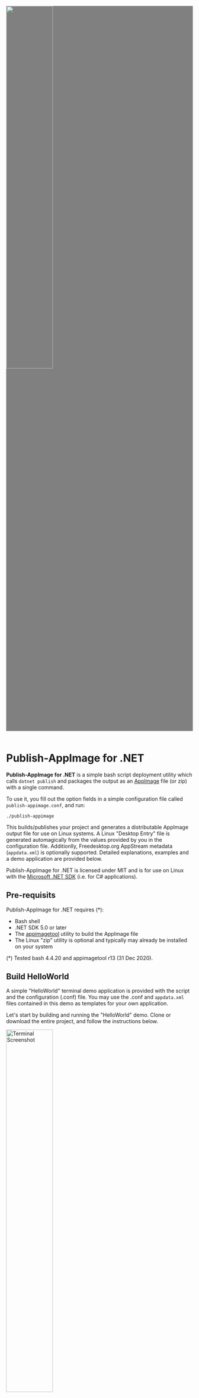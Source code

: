 <p style="text-align:left;background:gray;margin-bottom:4em;">
    <img src="Banner.png" style="width:50%;max-width:600px;"/>
</p>

# Publish-AppImage for .NET #

**Publish-AppImage for .NET** is a simple bash script deployment utility which calls `dotnet publish` and
packages the output as an [AppImage](https://appimage.org/) file (or zip) with a single command.

To use it, you fill out the option fields in a simple configuration file called `publish-appimage.conf`, and run:

    ./publish-appimage

This builds/publishes your project and generates a distributable AppImage output file for use on Linux systems.
A Linux "Desktop Entry" file is generated automagically from the values provided by you in the configuration file.
Additionlly, Freedesktop.org AppStream metadata (`appdata.xml`) is optionally supported. Detailed explanations, examples
and a demo application are provided below.

Publish-AppImage for .NET is licensed under MIT and is for use on Linux with the
[Microsoft .NET SDK](https://dotnet.microsoft.com/download) (i.e. for C# applications).


## Pre-requisits ##
Publish-AppImage for .NET requires (*):

* Bash shell
* .NET SDK 5.0 or later
* The [appimagetool](https://github.com/AppImage/AppImageKit) utility to build the AppImage file
* The Linux "zip" utility is optional and typically may already be installed on your system

(*) Tested bash 4.4.20 and appimagetool r13 (31 Dec 2020).


## Build HelloWorld ##
A simple "HelloWorld" terminal demo application is provided with the script and the configuration (.conf) file.
You may use the .conf and `appdata.xml` files contained in this demo as templates for your own application.

Let's start by building and running the "HelloWorld" demo. Clone or download the entire project, and follow
the instructions below.

<img title="Terminal Screenshot" alt="Terminal Screenshot" src="Screenie.png" style="width:50%;max-width:600px;"/>

**IMPORTANT:** Download and install [appimagetool](https://github.com/AppImage/AppImageKit). Ensure that `appimagetool`
is in the path, or you can specify its location in the .conf file if you have downloaded it as an AppImage file.

For example, in `publish-appimage.conf`, change this line:

    APPIMAGETOOL_COMMAND="appimagetool"

to this as appropriate:

    APPIMAGETOOL_COMMAND="/home/user/Apps/appimagetool-x86_64.AppImage"

The `publish-appimage` file itself is just a bash script so there is no need to "build" it, but ensure that it
has the executable flag set. From the top-level project (the same directory as the .conf file), simply type:

    ./publish-appimage

This will call `dot publish` (with "linux-x64 as default) and create an output directory local to the .conf file,
i.e.: *AppImages/HelloWorld-x86_64.AppImage*

If your system is ARM, type this instead:

    ./publish-appimage -r linux-arm64

Run `AppImages/HelloWorld-x86_64.AppImage` (or the arch64 variant) from a terminal, and it will output version
and location information available to the application. That's all it does!


## Use in Your Project ##
There are only two files you really need (although you may wish to use an `appdata.xml` file). Drop the files,
below, into your application source preferably at the same level as your solution (.sln) or project (.csproj) file (*).

* `publish-appimage` - the utility
* `publish-appimage.conf` - your project config

Alternatively, if you wish, you may put the `publish-appimage` script in any directory on your system and add
its directory to your `PATH`. This way, only the ".conf file" need go into your project.

(*) If you do not wish to put `publish-appimage.conf` in the same directory as your .sln or .csproj, you can
specify the location with `DOTNET_PROJECT_PATH` in the .conf file.

**IMPORTNT**: By default, `publish-appimage` will look for a file called `publish-appimage.conf` in the current
working directly. However, it is entirely possible to have multiple .conf files of different names in the same
directory. You are not restricted to a single conf file in your project! See the "--conf" command option described
below.

Now edit the configuration file for your own application, providing an application name etc. This should be a
relatively trivial matter and **all parameters are documented** with comments. You can specify application
"Desktop Entry" fields here, as well as publish/build arguments, along with project and output locations. Note that
all project related paths in the .conf file itself are relative to the location of the .conf file, and not from where
command was called.

<img title="Example Configuration" alt="Example Configuration" src="ExampleConf.png" style="width:50%;max-width:600px;"/>

If you wish to use a Freedesktop.org metadata file, copy the "Hello World" `appdata.xml` file from the "Assets"
directory and use it as a template in your project, changing or adding properties to suit. Ensure that your
`publish-appimage.conf` correctly references the file location using `APP_XML_SRC`. If you do not wish to use
`appdata.xml`, ensure that `APP_XML_SRC` is unset.

Ensure also that your `publish-appimage.conf` references an icon file location using `APP_ICON_SRC`,
as this is a mandatory requirement.

## App Versioning ##
Use the `APP_VERSION` parameter in the .conf file to specify your application version, i.e. "1.2.3.0".

This will call `dotnet publish` with the `-p:Version` option (overriding any version value in your project files)
and sets the `VERSION` environment variable for use by appimagetool. In the .conf file, you may optionally version
the output package filename with `PKG_VERSION_FLAG`.

Alternatively, leave `APP_VERSION` unset to prefer application version information already provided in your project.

## Post Publish Command ##
The configuration contains an option called `POST_PUBLISH`. This may contain one or more commands, or point to a
script file for example. It is called after `dotnet publish`, but before the final AppImage output. You can use this
to create required directory structures under `AppDir` or copy additional files there.

See also "Non-.NET Projects", below.


## Command Line Usage ##

### Target Platform ###
By default, publish-appimage will build for "linux-x64". However, you can specify the dotnet "runtime identifier" as:

    ./publish-appimage -r linux-arm64

For information, see: https://docs.microsoft.com/en-us/dotnet/core/rid-catalog

### Conf Filename ###
By default, `publish-appimage` looks for a single file called `publish-appimage.conf`. However, your
application project may contain multiple .conf files, but you must specify the configuration to use at
the command line, like so:

    ./publish-appimage -f other-file.conf

### Zip and Windows? ###
Amazingly, it is possible to build for Windows on a Linux box, although the binary is not suitable for use with
the AppImage format. However, you can do this instead:

    ./publish-appimage -r win-x64 -k zip

This will create a simple zip file of the published content instead of an AppImage file.

### All Options ###
    Usage:
        publish-appimage [-flags] [-option-n value-n]

    Help Options:
        -h, --help
        Show help information flag.

        -v, --version
        Show version information flag.

    Build Options:
        -f, --conf value
        Specifies the conf file. Defaults to publish-appimage.conf.

        -r, --runtime value
        Dotnet publish runtime identifier. Valid examples include:
        linux-x64 and linux-arm64. Default is linux-x64 if unspecified.
        See also: https://docs.microsoft.com/en-us/dotnet/core/rid-catalog

        -k, --kind value
        Package output kind. Value must be one of: appimage or zip.
        Default is appimage if unspecified.

        -b, --verbose
        Verbose review info output flag.

        -u, --run
        Run the application after successful build flag.

        -y, --skip-yes
        Skip confirmation prompt flag (assumes yes).

        -o, --output
        Explicit final output filename (excluding directory part).

## Additional Information ##
Publish-AppImage for .NET was created by Andy Thomas at https://kuiper.zone

See also my other C# project, a cross-platform Avalonia XAML previewer called [AvantGarde](https://github.com/kuiperzone/AvantGarde).

### Gotchas ###

#### Metadata Validation ####
The appimagetool validates the application metadata file (appdata.xml) prior to generating the AppImage output.
However, validation appears to be somewhat pedantic and may cause problems. In this case, you may leave the
`APP_XML_SRC` configuration option empty to omit metadata. See also the following for clues and leads in problem
solving: https://github.com/AppImage/AppImageKit/issues/603

#### Symlink ####
If you are using VirtualBox with your project within a shared folder, note that symbolic links are disabled within
shared folders by VirtualBox, and this will prevent `appimagetool` from working. To overcome this, copy
your entire project to your home directory in the virtual machine. Alternatively, it is possible to enable shared-folder
symlinks in VirtualBox.

### Non-.NET Projects? ###
It is also possible to use Publish-AppImage to build non-.NET projects (i.e. C++), although I don't imagine
this will be a primary use case. To do this, you must use a suitable build script and specify the file
location using the `POST_PUBLISH` config parameter. Your build script must populate the directory `AppDir/usr/bin`.

You should also set `DOTNET_PROJECT_PATH="null"` in order to disable the `dotnet publish` operation.

### Git Ignore? ###
You may wish to consider adding your output directory (i.e. "AppImages") to your gitignore file.

### Flatpak? ###
I initially intended that this utility spit out Flatpaks as well as AppImages. However, the configuration
and building of Flatpaks adds complexity. For the moment, I decided that this project was best served by
keeping things simple and elegant. I may do something on this a later, however.

Don't forget to like (star) and share this project (but only if *you do like it* of course).

